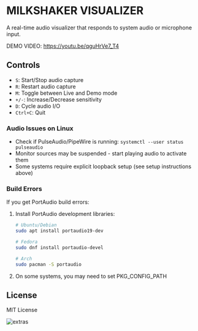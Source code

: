 # MILKSHAKER VISUALIZER

A real-time audio visualizer that responds to system audio or microphone input.

DEMO VIDEO: https://youtu.be/qguHrVe7_T4

## Controls
- `S`: Start/Stop audio capture
- `R`: Restart audio capture
- `M`: Toggle between Live and Demo mode
- `+/-`: Increase/Decrease sensitivity
- `D`: Cycle audio I/O
- `Ctrl+C`: Quit

### Audio Issues on Linux
- Check if PulseAudio/PipeWire is running: `systemctl --user status pulseaudio`
- Monitor sources may be suspended - start playing audio to activate them
- Some systems require explicit loopback setup (see setup instructions above)

### Build Errors
If you get PortAudio build errors:
1. Install PortAudio development libraries:
   ```bash
   # Ubuntu/Debian
   sudo apt install portaudio19-dev

   # Fedora
   sudo dnf install portaudio-devel

   # Arch
   sudo pacman -S portaudio
   ```
2. On some systems, you may need to set PKG_CONFIG_PATH

## License

MIT License



![extras](https://github.com/user-attachments/assets/dbd8940f-a651-446d-98ec-7bb7fe7a4872)
